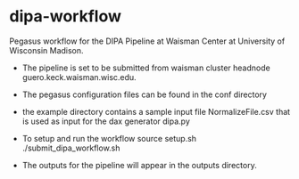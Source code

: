 # dipa-workflow
Pegasus workflow for the DIPA Pipeline at Waisman Center at University
of Wisconsin Madison. 

- The pipeline is set to be submitted from waisman cluster headnode
  guero.keck.waisman.wisc.edu. 

- The pegasus configuration files can be found in the conf directory

- the example directory contains a sample input file NormalizeFile.csv
  that is used as input for the dax generator dipa.py

- To setup and run the workflow 
  source setup.sh
  ./submit_dipa_workflow.sh


- The outputs for the pipeline will appear in the outputs directory.
